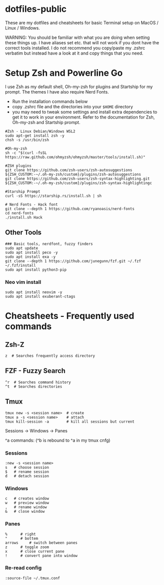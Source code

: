 # dotfiles-public

These are my dotfiles and cheatsheets for basic Terminal setup on MacOS / Linux / Windows.

WARNING: You should be familiar with what you are doing when setting these things up. I have aliases set etc. that will not work if you dont have the correct tools installed.  I do not recommend you copy/paste my .zshrc verbatim but instead have a look at it and copy things that you need.


# Setup Zsh and Powerline Go

I use Zsh as my default shell, Oh-my-zsh for plugins and Startship for my prompt. The themes I have also require Nerd Fonts.

- Run the installation commands below
- copy .zshrc file and the directories into your `$HOME` directory
- you may need to tweak some settings and install extra dependencies to get it to work in your environment.  Refer to the documentation for Zsh, Oh-my-zsh and Startship prompt.

```
#Zsh - Linux Debian/Windows WSL2
sudo apt-get install zsh -y
chsh -s /usr/bin/zsh

#Oh-my-zsh
sh -c "$(curl -fsSL https://raw.github.com/ohmyzsh/ohmyzsh/master/tools/install.sh)"

#ZSH plugins
git clone https://github.com/zsh-users/zsh-autosuggestions ${ZSH_CUSTOM:-~/.oh-my-zsh/custom}/plugins/zsh-autosuggestions
git clone https://github.com/zsh-users/zsh-syntax-highlighting.git ${ZSH_CUSTOM:-~/.oh-my-zsh/custom}/plugins/zsh-syntax-highlightingc

#Starship Prompt
curl -sS https://starship.rs/install.sh | sh

# Nerd Fonts - Hack font
git clone --depth 1 https://github.com/ryanoasis/nerd-fonts
cd nerd-fonts
./install.sh Hack
```

## Other Tools

```
### Basic tools, nerdfont, fuzzy finders
sudo apt update
sudo apt install peco -y
sudo apt install exa -y
git clone --depth 1 https://github.com/junegunn/fzf.git ~/.fzf
~/.fzf/install
sudo apt install python3-pip
```

### Neo vim install
```
sudo apt install neovim -y
sudo apt install exuberant-ctags
```

# Cheatsheets - Frequently used commands

## Zsh-Z
```
z  # Searches frequently access directory
```
## FZF - Fuzzy Search
```
^r  # Searches command history
^t  # Searches directories
```

## Tmux
```
tmux new -s <session name>  # create
tmux a -s <session name>    # attach
tmux kill-session -a  	    # kill all sessions but current
```

Sessions 
	-> Windows 
		-> Panes

^a commands: (^b is rebound to ^a in my tmux cnfg)
### Sessions
```
:new -s <session name>
s	# choose session
$	# rename session
d 	# detach session
```


### Windows
```
c 	# creates window
w 	# preview window
, 	# rename window
& 	# close window
```

### Panes
```
% 	   # right
" 	   # bottem
arrows 	   # switch between panes
z 	   # toggle zoom
x 	   # close current pane
! 	   # convert pane into window
```

### Re-read config
```
:source-file ~/.tmux.conf
```
